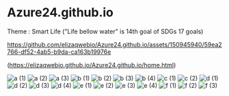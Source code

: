 # Azure24.github.io

Theme : Smart Life
("Life bellow water" is 14th goal of SDGs 17 goals)

https://github.com/elizaqwebio/Azure24.github.io/assets/150945940/59ea2766-df52-4ab5-b9da-ca163b19976e

(https://elizaqwebio.github.io/Azure24.github.io/home.html)

![a (1)](https://github.com/elizaqwebio/Azure24.github.io/assets/150945940/54ca5f94-5f27-4a85-9841-ca64ab1aec58)
![a (2)](https://github.com/elizaqwebio/Azure24.github.io/assets/150945940/1dae106b-555a-44f8-867e-3e363f475321)
![a (3)](https://github.com/elizaqwebio/Azure24.github.io/assets/150945940/37ef6130-08fa-417b-a0e5-13379c8cb7f4)
![b (1)](https://github.com/elizaqwebio/Azure24.github.io/assets/150945940/9398e8d1-2ff6-4dc0-b668-839f9f7528c1)
![b (2)](https://github.com/elizaqwebio/Azure24.github.io/assets/150945940/87ae0de4-1c1f-4ded-b56e-a22ebdd1a036)
![b (3)](https://github.com/elizaqwebio/Azure24.github.io/assets/150945940/d665bcbc-1ef1-4cea-8447-71239f5f9d43)
![b (4)](https://github.com/elizaqwebio/Azure24.github.io/assets/150945940/1ce1ec33-7b70-40dd-8c8e-53faee93b3d8)
![c (1)](https://github.com/elizaqwebio/Azure24.github.io/assets/150945940/f506d260-05e3-4b70-8a47-f3a15016756c)
![c (2)](https://github.com/elizaqwebio/Azure24.github.io/assets/150945940/b71c83d2-d9a2-4230-b3c3-f42fe439111b)
![d (1)](https://github.com/elizaqwebio/Azure24.github.io/assets/150945940/0145de82-588e-4e80-9dd4-55cbe81833fc)
![d (2)](https://github.com/elizaqwebio/Azure24.github.io/assets/150945940/8c282643-6473-42d4-9f17-03a76824c95e)
![d (3)](https://github.com/elizaqwebio/Azure24.github.io/assets/150945940/5c799d2b-b73d-4767-af6a-1c5280f1fbcb)
![d (4)](https://github.com/elizaqwebio/Azure24.github.io/assets/150945940/afd7c727-6b8c-42ec-ae82-d935790686bd)
![e (1)](https://github.com/elizaqwebio/Azure24.github.io/assets/150945940/dbf735c0-ef55-4d06-a8f3-767d8ee279d7)
![e (2)](https://github.com/elizaqwebio/Azure24.github.io/assets/150945940/73aff625-3eb5-4b4c-87d0-3a3aa59fffe0)
![e (3)](https://github.com/elizaqwebio/Azure24.github.io/assets/150945940/789c253a-a7a7-4ed5-89bd-e46d8acb4eb9)
![e (4)](https://github.com/elizaqwebio/Azure24.github.io/assets/150945940/b1139c18-0b74-496d-876d-d0ea305355cf)
![f (1)](https://github.com/elizaqwebio/Azure24.github.io/assets/150945940/f84e41cb-bfb2-4228-95cd-0843a80cf7f8)
![f (2)](https://github.com/elizaqwebio/Azure24.github.io/assets/150945940/f128251a-f391-4309-aceb-04134b5f7e8a)
![f (3)](https://github.com/elizaqwebio/Azure24.github.io/assets/150945940/5c90ac1c-20c0-4e6f-b647-52795980acc0)
